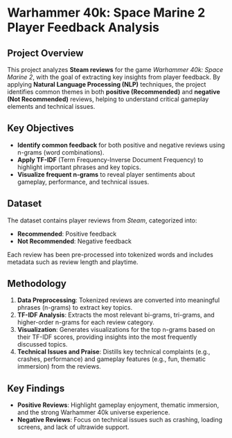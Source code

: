 # Warhammer 40k: Space Marine 2 Player Feedback Analysis

## Project Overview

This project analyzes **Steam reviews** for the game _Warhammer 40k: Space Marine 2_, with the goal of extracting key insights from player feedback. By applying **Natural Language Processing (NLP)** techniques, the project identifies common themes in both **positive (Recommended)** and **negative (Not Recommended)** reviews, helping to understand critical gameplay elements and technical issues.

## Key Objectives

- **Identify common feedback** for both positive and negative reviews using n-grams (word combinations).
- **Apply TF-IDF** (Term Frequency-Inverse Document Frequency) to highlight important phrases and key topics.
- **Visualize frequent n-grams** to reveal player sentiments about gameplay, performance, and technical issues.

## Dataset

The dataset contains player reviews from _Steam_, categorized into:

- **Recommended**: Positive feedback
- **Not Recommended**: Negative feedback

Each review has been pre-processed into tokenized words and includes metadata such as review length and playtime.

## Methodology

1. **Data Preprocessing**: Tokenized reviews are converted into meaningful phrases (n-grams) to extract key topics.
2. **TF-IDF Analysis**: Extracts the most relevant bi-grams, tri-grams, and higher-order n-grams for each review category.
3. **Visualization**: Generates visualizations for the top n-grams based on their TF-IDF scores, providing insights into the most frequently discussed topics.
4. **Technical Issues and Praise**: Distills key technical complaints (e.g., crashes, performance) and gameplay features (e.g., fun, thematic immersion) from the reviews.

## Key Findings

- **Positive Reviews**: Highlight gameplay enjoyment, thematic immersion, and the strong Warhammer 40k universe experience.
- **Negative Reviews**: Focus on technical issues such as crashing, loading screens, and lack of ultrawide support.
